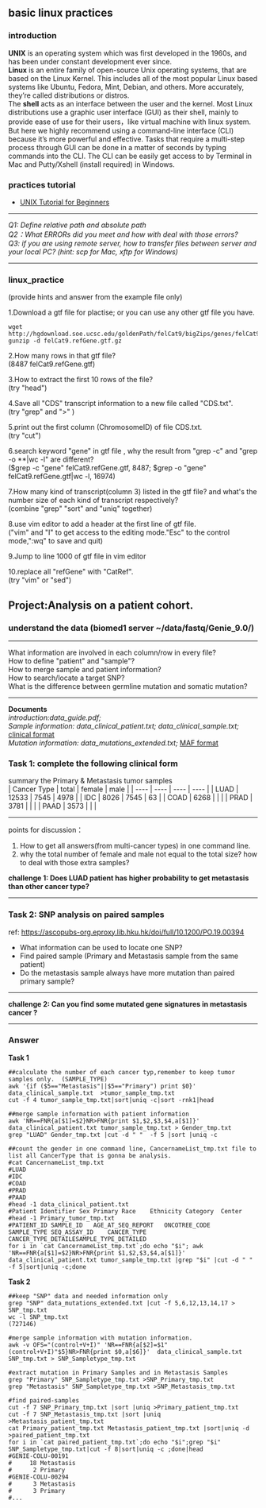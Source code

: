 ## basic linux practices  

### introduction
**UNIX** is an operating system which was first developed in the 1960s, and has been under constant development ever since.  
**Linux** is an entire family of open-source Unix operating systems, that are based on the Linux Kernel. This includes all of the most popular Linux based systems like Ubuntu, Fedora, Mint, Debian, and others. More accurately, they’re called distributions or distros.  
The **shell** acts as an interface between the user and the kernel. Most Linux distributions use a graphic user interface (GUI) as their shell, mainly to provide ease of use for their users，like virtual machine with linux system.  But here we highly recommend using a command-line interface (CLI) because it’s more powerful and effective. Tasks that require a multi-step process through GUI can be done in a matter of seconds by typing commands into the CLI.  The CLI can be easily get access to by Terminal in Mac and Putty/Xshell (install required) in Windows.

### practices tutorial
  - [UNIX Tutorial for Beginners](http://www.ee.surrey.ac.uk/Teaching/Unix/)
  
*************************************************************
*Q1: Define relative path and absolute path*  
*Q2：What ERRORs did you meet and how with deal with those errors?*  
*Q3: if you are using remote server, how to transfer files between server and your local PC? (hint: scp for Mac, xftp for Windows)*   
*************************************************************
  
### linux_practice 
(provide hints and answer from the example file only)  

1.Download a gtf file for plactise; or you can use any other gtf file you have.
```
wget http://hgdownload.soe.ucsc.edu/goldenPath/felCat9/bigZips/genes/felCat9.refGene.gtf.gz
gunzip -d felCat9.refGene.gtf.gz
```

2.How many rows in that gtf file?    
(8487 felCat9.refGene.gtf)  
  
3.How to extract the first 10 rows of the file?  
(try "head")  
  
4.Save all "CDS" transcript information to a new file called "CDS.txt".  
(try "grep" and ">" )  
  
5.print out the first column (ChromosomeID) of file CDS.txt.  
(try "cut")

6.search keyword "gene" in gtf file , why the result from "grep -c" and "grep -o \*\*|wc -l" are different?  
($grep -c "gene" felCat9.refGene.gtf, 8487; $grep -o "gene" felCat9.refGene.gtf|wc -l, 16974)  

7.How many kind of transcript(column 3) listed in the gtf file? and what's the number size of each kind of transcript respectively?  
(combine "grep" "sort" and "uniq" together)  

8.use vim editor to add a header at the first line  of gtf file.  
("vim" and "I" to get access to the editing mode."Esc" to the control mode,":wq" to save and quit)  

9.Jump to line 1000 of gtf file in vim editor  
  
10.replace all "refGene" with "CatRef".  
(try "vim" or "sed")

  
    
    
  
## Project:Analysis on a patient cohort.  

### understand the data  (biomed1 server ~/data/fastq/Genie_9.0/)   

************************************************************* 
What information are involved in each column/row in every file?  
How to define "patient" and "sample"?  
How to merge sample and patient information?  
How to search/locate a target SNP?  
What is the difference between germline mutation and somatic mutation?  
*************************************************************

**Documents**  
*introduction:data_guide.pdf;*  
*Sample information: data_clinical_patient.txt; data_clinical_sample.txt;*    [clinical format](https://docs.cbioportal.org/5.1-data-loading/data-loading/file-formats#clinical-data)  
*Mutation information: data_mutations_extended.txt;*  [MAF format](https://docs.cbioportal.org/5.1-data-loading/data-loading/file-formats#mutation-data)   
  
  

### Task 1: complete the following clinical form  

summary the Primary & Metastasis tumor samples  
|  Cancer Type  | total |  female   | male  |
|  ----  | ----  |  ----  | ----  |
| LUAD  | 12533 | 7545  | 4978 |
| IDC  | 8026 | 7545 | 63 |
| COAD  | 6268 |    |    |
| PRAD  | 3781 |    |    |
| PAAD  | 3573 |    |    |

*************************  
points for discussion：  
1. How to get all answers(from multi-cancer types) in one command line.  
2. why the total number of female and male not equal to the total size? how to deal with those extra samples?    

**challenge 1: Does LUAD patient has higher probability to get metastasis than other cancer type?**  
*************************

    
      
      
  
  
### Task 2: SNP analysis on paired samples 

ref: https://ascopubs-org.eproxy.lib.hku.hk/doi/full/10.1200/PO.19.00394 

- What information can be used to locate one SNP?  
- Find paired sample (Primary and Metastasis sample from the same patient)  
- Do the metastasis sample always have more mutation than paired primary sample?  

***************************  
**challenge 2: Can you find some mutated gene signatures in metastasis cancer ?**    
**********************





### Answer

**Task 1**  

```
##calculate the number of each cancer typ,remember to keep tumor samples only.  (SAMPLE_TYPE)  
awk '{if ($5=="Metastasis"||$5=="Primary") print $0}' data_clinical_sample.txt  >tumor_sample_tmp.txt  
cut -f 4 tumor_sample_tmp.txt|sort|uniq -c|sort -rnk1|head  

##merge sample information with patient information  
awk 'NR==FNR{a[$1]=$2}NR>FNR{print $1,$2,$3,$4,a[$1]}'  data_clinical_patient.txt tumor_sample_tmp.txt > Gender_tmp.txt  
grep "LUAD" Gender_tmp.txt |cut -d " "  -f 5 |sort |uniq -c  

##count the gender in one command line, CancernameList_tmp.txt file to list all CancerType that is gonna be analysis.
#cat CancernameList_tmp.txt  
#LUAD  
#IDC  
#COAD  
#PRAD  
#PAAD   
#head -1 data_clinical_patient.txt  
#Patient Identifier	Sex	Primary Race	Ethnicity Category	Center  
#head -1 Primary_tumor_tmp.txt  
#PATIENT_ID	SAMPLE_ID	AGE_AT_SEQ_REPORT	ONCOTREE_CODE	SAMPLE_TYPE	SEQ_ASSAY_ID	CANCER_TYPE	CANCER_TYPE_DETAILESAMPLE_TYPE_DETAILED 
for i in `cat CancernameList_tmp.txt`;do echo "$i"; awk 'NR==FNR{a[$1]=$2}NR>FNR{print $1,$2,$3,$4,a[$1]}'  data_clinical_patient.txt tumor_sample_tmp.txt |grep "$i" |cut -d " " -f 5|sort|uniq -c;done  
```  

**Task 2**   

```
##keep "SNP" data and needed information only  
grep "SNP" data_mutations_extended.txt |cut -f 5,6,12,13,14,17 > SNP_tmp.txt  
wc -l SNP_tmp.txt   
(727146)   
   
#merge sample information with mutation information.   
awk -v OFS="(control+V+I)" 'NR==FNR{a[$2]=$1"(control+V+I)"$5}NR>FNR{print $0,a[$6]}'  data_clinical_sample.txt SNP_tmp.txt > SNP_Sampletype_tmp.txt   
  
#extract mutation in Primary Samples and in Metastasis Samples   
grep "Primary" SNP_Sampletype_tmp.txt >SNP_Primary_tmp.txt   
grep "Metastasis" SNP_Sampletype_tmp.txt >SNP_Metastasis_tmp.txt   
  
#find paired-samples   
cut -f 7 SNP_Primary_tmp.txt |sort |uniq >Primary_patient_tmp.txt  
cut -f 7 SNP_Metastasis_tmp.txt |sort |uniq >Metastasis_patient_tmp.txt  
cat Primary_patient_tmp.txt Metastasis_patient_tmp.txt |sort|uniq -d >paired_patient_tmp.txt  
for i in `cat paired_patient_tmp.txt`;do echo "$i";grep "$i" SNP_Sampletype_tmp.txt|cut -f 8|sort|uniq -c ;done|head  
#GENIE-COLU-00191  
#     18 Metastasis  
#      2 Primary  
#GENIE-COLU-00294  
#      3 Metastasis  
#      3 Primary  
#...  
```

 


